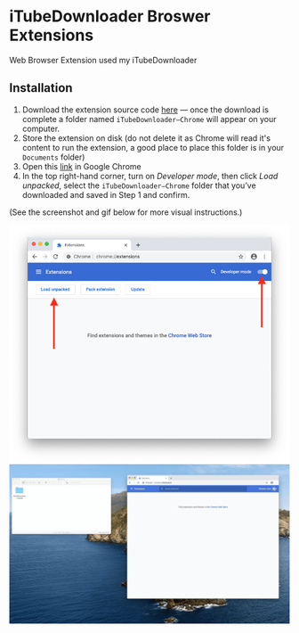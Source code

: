 # iTubeDownloader Broswer Extensions
Web Browser Extension used my iTubeDownloader


## Installation

1. Download the extension source code [here](https://github.com/SoneeJohn/iTubeDownloader-Broswer-Extensions/releases/latest/download/iTubeDownloader—Chrome.zip) — once the download is complete a folder named `iTubeDownloader—Chrome` will appear on your computer.
2. Store the extension on disk (do not delete it as Chrome will read it's content to run the extension, a good place to place this folder is in your `Documents` folder)
3. Open this [link](chrome://extensions) in Google Chrome
4. In the top right-hand corner, turn on *Developer mode*, then click *Load unpacked*, select the `iTubeDownloader—Chrome` folder that you’ve downloaded and saved in Step 1 and confirm. 

(See the screenshot and gif below for more visual instructions.)

![Screenshot](Screenshot.png)
![Screenshot](Installation.gif)
